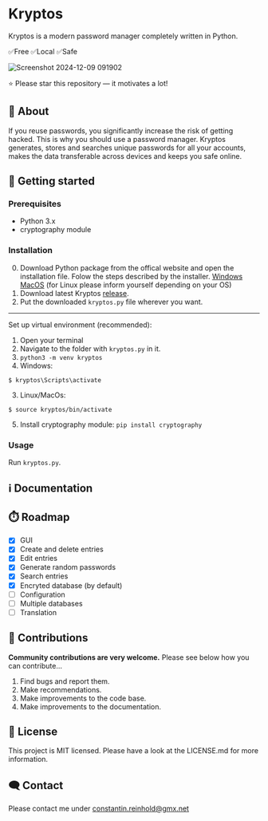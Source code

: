 # Kryptos
Kryptos is a modern password manager completely written in Python.

✅Free  ✅Local  ✅Safe

![Screenshot 2024-12-09 091902](https://github.com/user-attachments/assets/b0a64e52-f6cf-4e25-bf35-65f6ae7ca4a8)

⭐ Please star this repository — it motivates a lot!

## 🚀 About
If you reuse passwords, you significantly increase the risk of getting hacked. This is why you should use a password manager. Kryptos generates, stores and searches unique passwords for all your accounts, makes the data transferable across devices and keeps you safe online.

## 📝 Getting started
### Prerequisites
- Python 3.x
- cryptography module
### Installation
0. Download Python package from the offical website and open the installation file. Folow the steps described by the installer. [Windows](https://www.python.org/downloads/windows/) [MacOS](https://www.python.org/downloads/macos/) (for Linux please inform yourself depending on your OS)
1. Download latest Kryptos [release](https://github.com/engag1ng/Kryptos/releases/).
2. Put the downloaded `kryptos.py` file wherever you want.
---
Set up virtual environment (recommended):
1. Open your terminal
2. Navigate to the folder with `kryptos.py` in it.
3. `python3 -m venv kryptos`
4. Windows:
```
$ kryptos\Scripts\activate
```
3. Linux/MacOs:
```
$ source kryptos/bin/activate
```
5. Install cryptography module: `pip install cryptography`
### Usage
Run `kryptos.py`.

## ℹ️ Documentation

## ⏱️ Roadmap
- [x] GUI
- [x] Create and delete entries
- [x] Edit entries
- [x] Generate random passwords
- [x] Search entries
- [x] Encryted database (by default)
- [ ] Configuration
- [ ] Multiple databases
- [ ] Translation

## 🤝 Contributions
**Community contributions are very welcome.** Please see below how you can contribute...

1. Find bugs and report them.
2. Make recommendations.
3. Make improvements to the code base.
4. Make improvements to the documentation.

## 📃 License
This project is MIT licensed. Please have a look at the LICENSE.md for more information.

## 🗨️ Contact
Please contact me under constantin.reinhold@gmx.net

